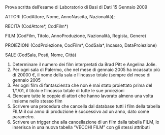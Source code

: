Prova scritta dell’esame di Laboratorio di Basi di Dati 15 Gennaio 2009

ATTORI (CodAttore, Nome, AnnoNascita, Nazionalità);

RECITA (CodAttore*, CodFilm*)

FILM (CodFilm, Titolo, AnnoProduzione, Nazionalità, Regista, Genere)

PROIEZIONI (CodProiezione, CodFilm*, CodSala*, Incasso, DataProiezione)

SALE (CodSala, Posti, Nome, Città)

1. Determinare il numero dei film interpretati da Brad Pitt e Angelina Jolie.
2. Per ogni sala di Palermo, che nel mese di gennaio 2005 ha incassato più di 20000 €, il nome della sala e l’incasso totale (sempre del mese di gennaio 2005
3. Per ogni film di fantascienza che non è mai stato proiettato prima del 1/1/01, il titolo e l’incasso totale di tutte le sue proiezioni
4. Elencare tutte le coppie di attori che hanno lavorato almeno una volta insieme nello stesso film
5. Scrivere una procedura che cancella dal database tutti i film della tabella FILM il cui anno di produzione è successivo ad un anno, dato come parametro.
6. Scrivere un trigger che alla cancellazione di un film dalla tabella FILM, lo inserisca in una nuova tabella “VECCHI FILM” con gli stessi attributi
